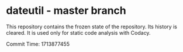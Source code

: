 # dateutil - master branch

This repository contains the frozen state of the repository.
Its history is cleared. It is used only for static code
analysis with Codacy.

Commit Time: 1713877455